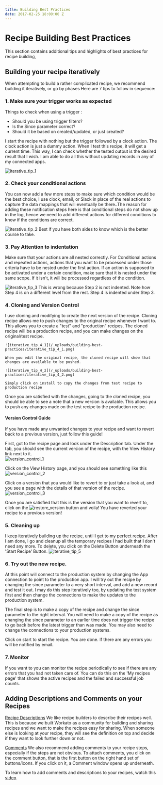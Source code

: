 ```yaml
---
title: Building Best Practices
date: 2017-02-25 18:00:00 Z
---
```


# Recipe Building Best Practices
This section contains additional tips and highlights of best practices for recipe building, 

## Building your recipe iteratively
When attempting to build a rather complicated recipe, we recommend building it iteratively, or go by phases Here are 7 tips to follow in sequence:

### 1. Make sure your trigger works as expected
 Things to check when using a trigger :
  - Should you be using trigger filters?
  - Is the Since parameter correct? 
  - Should it be based on created/updated, or just created?

 I start the recipe with nothing but the trigger followed by a clock action. The clock action is just a dummy action. When I test this recipe, it will get a current time. This way, I can check whether the tested output is the desired result that I wish. I am able to do all this without updating records in any of my connected apps.
 
 ![iterative_tip_1](/_uploads/building-best-practices/iterative_tip_1.png)

### 2. Check your conditional actions
 You can now add a few more steps to make sure which condition would be the best choice, I use clock, email, or Slack in place of the real actions to capture the data mappings that will eventually be there..The reason for adding these notification steps here is that conditional steps do not show up in the log, hence we need to add different actions for different conditions to know if the conditions are correct.
 
 ![iterative_tip_2](/_uploads/building-best-practices/iterative_tip_2.png)
 Best if you have both sides to know which is the better course to take.
 
### 3. Pay Attention to indentation
 Make sure that your actions are all nested correctly. For Conditional actions and repeated actions, actions that you want to be processed under those criteria have to be nested under the first action. If an action is supposed to be activated under a certain condition, make sure that it is nested under the same scope. If it isn't, it will be processed regardless of the condition.
 
  ![iterative_tip_3](/_uploads/building-best-practices/iterative_tip_3.png)
 This is wrong because Step 2 is not indented. Note how Step 4 is on a different level from the rest. Step 4 is indented under Step 3.
 
### 4. Cloning and Version Control
  I use cloning and modifying to create the next version of the recipe. Cloning recipe allows me to push changes to the original recipe whenever I want to. This allows you to create a "test" and "production" recipes. The cloned recipe will be a production recipe, and you can make changes on the original/test recipe. 
  
    ![iterative_tip_4_1](/_uploads/building-best-practices/iterative_tip_4_1.png)
    
    When you edit the original recipe, the cloned recipe will show that changes are available to be pushed.
    
    ![iterative_tip_4_2](/_uploads/building-best-practices/iterative_tip_4_2.png)
    
    Simply click on install to copy the changes from test recipe to production recipe

 Once you are satisfied with the changes, going to the cloned recipe, you should be able to see a note that a new version is available. This allows you to push any changes made on the test recipe to the production recipe. 
 
 
#### Version Control Guide
If you have made any unwanted changes to your recipe and want to revert back to a previous version, just follow this guide!

First, got to the recipe page and look under the Description tab. Under the tab, you should see the current version of the recipe, with the View History link next to it.  
 ![version_control_1](/_uploads/building-best-practices/version_control_1.png)
 
 Click on the View History page, and you should see something like this
  ![version_control_2](/_uploads/building-best-practices/version_control_2.png)
  
 Click on a version that you would like to revert to or just take a look at, and you see a page with the details of that version of the recipe.
   ![version_control_3](/_uploads/building-best-practices/version_control_3.png)
   
 Once you are satisfied that this is the version that you want to revert to, click on the ![restore_version](/_uploads/building-best-practices/restore_button.png) button and voila! You have reverted your recipe to a previous version!

### 5. Cleaning up
 I keep iteratively building up the recipe, until I get to my perfect recipe. After I am done, I go and cleanup all the temporary recipes I had built that I don't need any more. To delete, you click on the Delete Button underneath the 'Start Recipe' Button.
![iterative_tip_5](/_uploads/building-best-practices/iterative_tip_5.png)

### 6. Try out the new recipe. 
At this point will connect to the production system by changing the App connection to point to the production app. I will try out the recipe by changing the since parameter to a very short interval, and add a new record and test it out. I may do this step iteratively too, by updating  the test system first and then change the connections to make the updates to the production system.

The final step is to make a copy of the recipe and change the since parameter to the right interval. You will need to make a copy of the recipe as changing the since parameter to an earlier time does not trigger the recipe to go back before the latest trigger than was made. You may also need to change the connections to your production systems.

Click on start to start the recipe. You are done. If there are any errors you will be notified by email. 

### 7. Monitor 
If you want to you can monitor the recipe periodically to see if there are any errors that you had not taken care of. You can do this on the 'My recipes page' that shows the active recipes and the failed and successful job counts.
 
## Adding Descriptions and Comments on your Recipes

<u>Recipe Descriptions</u>
We like recipe builders to describe their recipes well. This is because we built Workato as a community for building and sharing recipes and we want to make the recipes easy for sharing. When someone else is looking at your recipe, they will see the definition on top and decide if they want to look further down or not. 

<u>Comments</u>
We also recommend adding comments to your recipe steps, especially if the steps are not obvious. To attach comments, you click on the comment button, that is the first button on the right hand set of buttons/icons. If you click on it, a Comment window opens up underneath.

To learn how to add comments and descriptions to your recipes, watch this [video](https://youtu.be/gxZoS6foeHw?list=PLC6AmOSfz6sw54nPCW-Gmtb-bNlqDVEz2).




